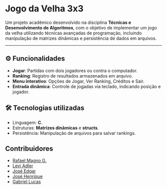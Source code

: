 # Jogo da Velha 3x3

Um projeto acadêmico desenvolvido na disciplina **Técnicas e Desenvolvimento de Algoritmos**, com o objetivo de implementar um jogo da velha utilizando técnicas avançadas de programação, incluindo manipulação de matrizes dinâmicas e persistência de dados em arquivos.

---

## ⚙️ Funcionalidades

- **Jogar**: Partidas com dois jogadores ou contra o computador.
- **Ranking**: Registro de resultados armazenados em arquivo.
- **Menu interativo**: Opções de Jogar, Ver Ranking, Créditos e Sair.
- **Entrada dinâmica**: Controle de jogadas via teclado, indicando posição e jogador.

## 🛠️ Tecnologias utilizadas

- Linguagem: **C**.
- Estruturas: **Matrizes dinâmicas** e **structs**.
- Persistência: Manipulação de arquivos para salvar rankings.

## **Contribuidores**

- [Rafael Magno G.](https://github.com/rafaelmagnog)
- [Levi Adler](https://github.com/LeviAdler05)
- [José Edgar](https://github.com/JoseEdgar5508)
- [José Henrique](https://github.com/hique022)
- [Gabriel Lucas](https://github.com/Gabriellucas20)
